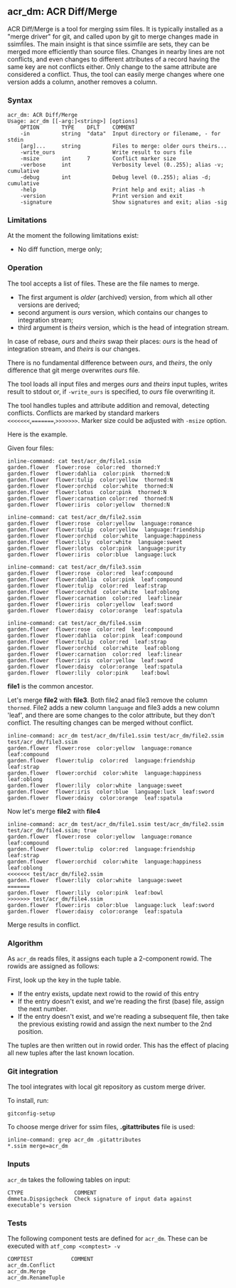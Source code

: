 ## acr_dm: ACR Diff/Merge

ACR Diff/Merge is a tool for merging ssim files.
It is typically installed as a "merge driver" for git, and called upon by git
to merge changes made in ssimfiles. The main insight is that since ssimfile are
sets, they can be merged more efficiently than source files. Changes in nearby
lines are not conflicts, and even changes to different attributes of a record
having the same key are not conflicts either. Only change to the same attribute
are considered a conflict. Thus, the tool can easily merge changes where one version
adds a column, another removes a column.

### Syntax

```
acr_dm: ACR Diff/Merge
Usage: acr_dm [[-arg:]<string>] [options]
    OPTION       TYPE    DFLT    COMMENT
    -in          string  "data"  Input directory or filename, - for stdin
    [arg]...     string          Files to merge: older ours theirs...
    -write_ours                  Write result to ours file
    -msize       int     7       Conflict marker size
    -verbose     int             Verbosity level (0..255); alias -v; cumulative
    -debug       int             Debug level (0..255); alias -d; cumulative
    -help                        Print help and exit; alias -h
    -version                     Print version and exit
    -signature                   Show signatures and exit; alias -sig

```

### Limitations

At the moment the following limitations exist:

- No diff function, merge only;

### Operation

The tool accepts a list of files. These are the file names to merge.

- The first argument is *older* (archived) version, from which all other
versions are derived;
- second argument is *ours* version, which contains our changes to
integration stream;
- third argument is *theirs* version, which is the head of integration
stream.

In case of rebase, *ours* and *theirs* swap their places: *ours* is the
head of integration stream, and *theirs* is our changes.

There is no fundamental difference between *ours*, and *theirs*, the
only difference that git merge overwrites *ours* file.

The tool loads all input files and merges *ours* and *theirs* input
tuples, writes result to stdout or, if `-write_ours` is specified,
to *ours* file overwriting it.

The tool handles tuples and attribute addition and removal,
detecting conflicts. Conflicts are marked by standard markers
`<<<<<<<`,`=======`,`>>>>>>>`.  Marker size could be adjusted with
`-msize` option.

Here is the example.

Given four files:

```
inline-command: cat test/acr_dm/file1.ssim
garden.flower  flower:rose  color:red  thorned:Y
garden.flower  flower:dahlia  color:pink  thorned:N
garden.flower  flower:tulip  color:yellow  thorned:N
garden.flower  flower:orchid  color:white  thorned:N
garden.flower  flower:lotus  color:pink  thorned:N
garden.flower  flower:carnation color:red  thorned:N
garden.flower  flower:iris  color:yellow  thorned:N
```

```
inline-command: cat test/acr_dm/file2.ssim
garden.flower  flower:rose  color:yellow  language:romance
garden.flower  flower:tulip  color:yellow  language:friendship
garden.flower  flower:orchid  color:white  language:happiness
garden.flower  flower:lily  color:white  language:sweet
garden.flower  flower:lotus  color:pink  language:purity
garden.flower  flower:iris  color:blue  language:luck
```

```
inline-command: cat test/acr_dm/file3.ssim
garden.flower  flower:rose  color:red  leaf:compound
garden.flower  flower:dahlia  color:pink  leaf:compound
garden.flower  flower:tulip  color:red  leaf:strap
garden.flower  flower:orchid  color:white  leaf:oblong
garden.flower  flower:carnation  color:red  leaf:linear
garden.flower  flower:iris  color:yellow  leaf:sword
garden.flower  flower:daisy  color:orange  leaf:spatula
```

```
inline-command: cat test/acr_dm/file4.ssim
garden.flower  flower:rose  color:red  leaf:compound
garden.flower  flower:dahlia  color:pink  leaf:compound
garden.flower  flower:tulip  color:red  leaf:strap
garden.flower  flower:orchid  color:white  leaf:oblong
garden.flower  flower:carnation  color:red  leaf:linear
garden.flower  flower:iris  color:yellow  leaf:sword
garden.flower  flower:daisy  color:orange  leaf:spatula
garden.flower  flower:lily  color:pink    leaf:bowl
```

**file1** is the common ancestor.

Let's merge **file2** with **file3**.
Both file2 anad file3 remove the column `thorned`. File2 adds a new column `language`
and file3 adds a new column 'leaf', and there are some changes to the color attribute,
but they don't conflict. The resulting changes can be merged without conflict.

```
inline-command: acr_dm test/acr_dm/file1.ssim test/acr_dm/file2.ssim test/acr_dm/file3.ssim
garden.flower  flower:rose  color:yellow  language:romance  leaf:compound
garden.flower  flower:tulip  color:red  language:friendship  leaf:strap
garden.flower  flower:orchid  color:white  language:happiness  leaf:oblong
garden.flower  flower:lily  color:white  language:sweet
garden.flower  flower:iris  color:blue  language:luck  leaf:sword
garden.flower  flower:daisy  color:orange  leaf:spatula
```

Now let's merge **file2** with **file4**

```
inline-command: acr_dm test/acr_dm/file1.ssim test/acr_dm/file2.ssim test/acr_dm/file4.ssim; true
garden.flower  flower:rose  color:yellow  language:romance  leaf:compound
garden.flower  flower:tulip  color:red  language:friendship  leaf:strap
garden.flower  flower:orchid  color:white  language:happiness  leaf:oblong
<<<<<<< test/acr_dm/file2.ssim
garden.flower  flower:lily  color:white  language:sweet
=======
garden.flower  flower:lily  color:pink  leaf:bowl
>>>>>>> test/acr_dm/file4.ssim
garden.flower  flower:iris  color:blue  language:luck  leaf:sword
garden.flower  flower:daisy  color:orange  leaf:spatula
```

Merge results in conflict.

### Algorithm

As `acr_dm` reads files, it assigns each tuple a 2-component rowid.
The rowids are assigned as follows:

First, look up the key in the tuple table.
- If the entry exists, update next rowid to the rowid of this entry
- If the entry doesn't exist, and we're reading the first (base) file, assign the next number.
- If the entry doesn't exist, and we're reading a subsequent file, then
take the previous existing rowid and assign the next number to the 2nd position.

The tuples are then written out in rowid order.
This has the effect of placing all new tuples after the last known location.

### Git integration

The tool integrates with local git repository as custom merge driver.

To install, run:
```
gitconfig-setup
```

To choose merge driver for ssim files, **.gitattributes** file is used:

```
inline-command: grep acr_dm .gitattributes
*.ssim merge=acr_dm
```

### Inputs

`acr_dm` takes the following tables on input:
```
CTYPE                COMMENT
dmmeta.Dispsigcheck  Check signature of input data against executable's version
```

### Tests

The following component tests are defined for `acr_dm`.
These can be executed with `atf_comp <comptest> -v`
```
COMPTEST            COMMENT
acr_dm.Conflict
acr_dm.Merge
acr_dm.RenameTuple



```

